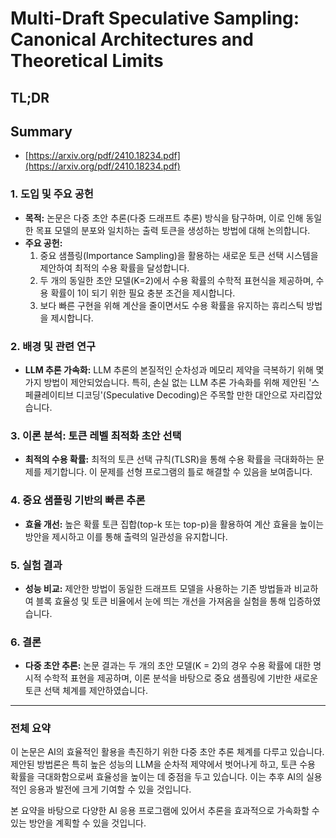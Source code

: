 # Multi-Draft Speculative Sampling: Canonical Architectures and Theoretical Limits
## TL;DR
## Summary
- [https://arxiv.org/pdf/2410.18234.pdf](https://arxiv.org/pdf/2410.18234.pdf)

### 1. 도입 및 주요 공헌
- **목적:** 논문은 다중 초안 추론(다중 드래프트 추론) 방식을 탐구하며, 이로 인해 동일한 목표 모델의 분포와 일치하는 출력 토큰을 생성하는 방법에 대해 논의합니다.
- **주요 공헌:**
  1. 중요 샘플링(Importance Sampling)을 활용하는 새로운 토큰 선택 시스템을 제안하여 최적의 수용 확률을 달성합니다. 
  2. 두 개의 동일한 초안 모델(K=2)에서 수용 확률의 수학적 표현식을 제공하며, 수용 확률이 1이 되기 위한 필요 충분 조건을 제시합니다.
  3. 보다 빠른 구현을 위해 계산을 줄이면서도 수용 확률을 유지하는 휴리스틱 방법을 제시합니다.

### 2. 배경 및 관련 연구
- **LLM 추론 가속화:** LLM 추론의 본질적인 순차성과 메모리 제약을 극복하기 위해 몇 가지 방법이 제안되었습니다. 특히, 손실 없는 LLM 추론 가속화를 위해 제안된 '스페큘레이티브 디코딩'(Speculative Decoding)은 주목할 만한 대안으로 자리잡았습니다.

### 3. 이론 분석: 토큰 레벨 최적화 초안 선택
- **최적의 수용 확률:** 최적의 토큰 선택 규칙(TLSR)을 통해 수용 확률을 극대화하는 문제를 제기합니다. 이 문제를 선형 프로그램의 틀로 해결할 수 있음을 보여줍니다.

### 4. 중요 샘플링 기반의 빠른 추론
- **효율 개선:** 높은 확률 토큰 집합(top-k 또는 top-p)을 활용하여 계산 효율을 높이는 방안을 제시하고 이를 통해 출력의 일관성을 유지합니다.

### 5. 실험 결과
- **성능 비교:** 제안한 방법이 동일한 드래프트 모델을 사용하는 기존 방법들과 비교하여 블록 효율성 및 토큰 비율에서 눈에 띄는 개선을 가져옴을 실험을 통해 입증하였습니다.

### 6. 결론
- **다중 초안 추론:** 논문 결과는 두 개의 초안 모델(K = 2)의 경우 수용 확률에 대한 명시적 수학적 표현을 제공하며, 이론 분석을 바탕으로 중요 샘플링에 기반한 새로운 토큰 선택 체계를 제안하였습니다.

---

### 전체 요약
이 논문은 AI의 효율적인 활용을 촉진하기 위한 다중 초안 추론 체계를 다루고 있습니다. 제안된 방법론은 특히 높은 성능의 LLM을 순차적 제약에서 벗어나게 하고, 토큰 수용 확률을 극대화함으로써 효율성을 높이는 데 중점을 두고 있습니다. 이는 추후 AI의 실용적인 응용과 발전에 크게 기여할 수 있을 것입니다. 

본 요약을 바탕으로 다양한 AI 응용 프로그램에 있어서 추론을 효과적으로 가속화할 수 있는 방안을 계획할 수 있을 것입니다.